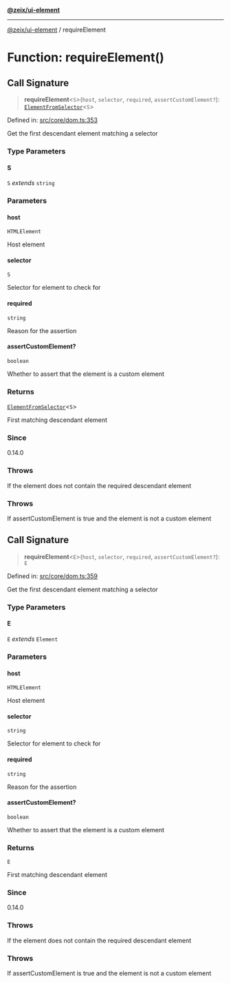 [**@zeix/ui-element**](../README.md)

***

[@zeix/ui-element](../globals.md) / requireElement

# Function: requireElement()

## Call Signature

> **requireElement**\<`S`\>(`host`, `selector`, `required`, `assertCustomElement?`): [`ElementFromSelector`](../type-aliases/ElementFromSelector.md)\<`S`\>

Defined in: [src/core/dom.ts:353](https://github.com/zeixcom/ui-element/blob/1e2981711e0b3b45697eacbe8601e2ce3440aa11/src/core/dom.ts#L353)

Get the first descendant element matching a selector

### Type Parameters

#### S

`S` *extends* `string`

### Parameters

#### host

`HTMLElement`

Host element

#### selector

`S`

Selector for element to check for

#### required

`string`

Reason for the assertion

#### assertCustomElement?

`boolean`

Whether to assert that the element is a custom element

### Returns

[`ElementFromSelector`](../type-aliases/ElementFromSelector.md)\<`S`\>

First matching descendant element

### Since

0.14.0

### Throws

If the element does not contain the required descendant element

### Throws

If assertCustomElement is true and the element is not a custom element

## Call Signature

> **requireElement**\<`E`\>(`host`, `selector`, `required`, `assertCustomElement?`): `E`

Defined in: [src/core/dom.ts:359](https://github.com/zeixcom/ui-element/blob/1e2981711e0b3b45697eacbe8601e2ce3440aa11/src/core/dom.ts#L359)

Get the first descendant element matching a selector

### Type Parameters

#### E

`E` *extends* `Element`

### Parameters

#### host

`HTMLElement`

Host element

#### selector

`string`

Selector for element to check for

#### required

`string`

Reason for the assertion

#### assertCustomElement?

`boolean`

Whether to assert that the element is a custom element

### Returns

`E`

First matching descendant element

### Since

0.14.0

### Throws

If the element does not contain the required descendant element

### Throws

If assertCustomElement is true and the element is not a custom element
